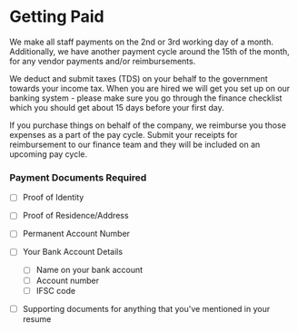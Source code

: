 # Getting Paid

We make all staff payments on the 2nd or 3rd working day of a month. Additionally, we have another payment cycle around the 15th of the month, for any vendor payments and/or reimbursements.

We deduct and submit taxes \(TDS\) on your behalf to the government towards your income tax. When you are hired we will get you set up on our banking system - please make sure you go through the finance checklist which you should get about 15 days before your first day.

If you purchase things on behalf of the company, we reimburse you those expenses as a part of the pay cycle. Submit your receipts for reimbursement to our finance team and they will be included on an upcoming pay cycle.

### Payment Documents Required

* [ ] Proof of Identity
* [ ] Proof of Residence/Address
* [ ] Permanent Account Number
* [ ] Your Bank Account Details
  * [ ] Name on your bank account
  * [ ] Account number
  * [ ] IFSC code
* [ ] Supporting documents for anything that you've mentioned in your resume

